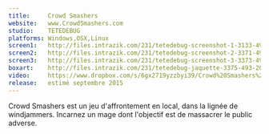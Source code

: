 ```yaml
---
title:     Crowd Smashers
website:   www.CrowdSmashers.com
studio:    TETEDEBUG
platforms: Windows,OSX,Linux
screen1:   http://files.intrazik.com/231/tetedebug-screenshot-1-3133-493-20150427-021708.jpg
screen2:   http://files.intrazik.com/231/tetedebug-screenshot-2-3371-493-20150427-021708.jpg
screen3:   http://files.intrazik.com/231/tetedebug-screenshot-3-3373-493-20150427-021708.jpg
boxart:    http://files.intrazik.com/231/tetedebug-jaquette-3375-493-20150427-021709.jpg
video:     https://www.dropbox.com/s/6gx2719yzzbyi39/Crowd%20Smashers%20Trailer%20Stunfest%202015.mp4?dl=0
release:   estimé septembre 2015
---
```


Crowd Smashers est un jeu d'affrontement en local, dans la lignée de windjammers. Incarnez un mage dont l'objectif est de massacrer le public adverse.